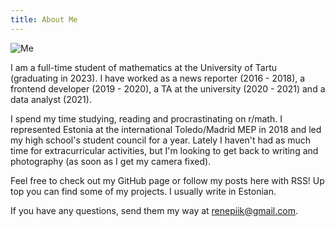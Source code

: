 ```yaml
---
title: About Me
---
```


![Me](/images/me.jpeg#me)

I am a full-time student of mathematics at the University of Tartu (graduating in 2023). I have worked as a news reporter (2016 - 2018), a frontend developer (2019 - 2020), a TA at the university (2020 - 2021) and a data analyst (2021).

I spend my time studying, reading and procrastinating on r/math. I represented Estonia at the international Toledo/Madrid MEP in 2018 and led my high school's student council for a year. Lately I haven't had as much time for extracurricular activities, but I'm looking to get back to writing and photography (as soon as I get my camera fixed).

Feel free to check out my GitHub page or follow my posts here with RSS! Up top you can find some of my projects. I usually write in Estonian.

If you have any questions, send them my way at renepiik@gmail.com.